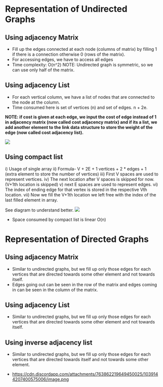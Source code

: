 # Representation of Undirected Graphs


## Using adjacency Matrix

* Fill up the edges connected at each node (columns of matrix) by filling 1 if there is a connection otherwise 0 (rows of the matrix).
* For accessing edges, we have to access all edges
* Time complexity: O(n^2)
NOTE: Undirected graph is symmetric, so we can use only half of the matrix.


## Using adjacency List
* For each vertical column, we have a list of nodes that are connected to the node at the column.
* Time consumed here is set of vertices (n) and set of edges. n + 2e.


**NOTE: if cost is given at each edge, we input the cost of edge instead of 1 in adjacency matrix (now called cost adjacency matrix) and if its a list, we add another element to the link data structure to store the weight of the edge (now called cost adjacency list).**


![](https://cdn.discordapp.com/attachments/763862219649450025/1039136996448284733/image.png)

## Using compact list
  i) Usage of single array
  ii) Formula- V + 2E + 1 
    vertices  + 2 * edges + 1 (extra element to store the number of vertices)
  iii) First V spaces are used to represent vertices.
  iv) The next location after V spaces is skipped for now. (V+1th location is skipped)
  v) next E spaces are used to represent edges.
  vi) The index of ending edge for that vertex is stored in the respective  Vth location.
  vii) Now we fill the V+1th location we left free with the index of the last filled element in array.

See diagram to understand better.
![](https://cdn.discordapp.com/attachments/763862219649450025/1039139272550264852/image.png)

* Space consumed by compact list is linear O(n)


# Representation of Directed Graphs

## Using adjacency Matrix
* Similar to undirected graphs, but we fill up only those edges for each vertices that are directed towards some other element and not towards itself.
* Edges going out can be seen in the row of the matrix and edges coming in can be seen in the column of the matrix.

## Using adjacency List
* Similar to undirected graphs, but we fill up only those edges for each vertices that are directed towards some other element and not towards itself.

## Using inverse adjacency list
* Similar to undirected graphs, but we fill up only those edges for each vertices that are directed towards itself and not towards some other element.


* https://cdn.discordapp.com/attachments/763862219649450025/1039144207400575006/image.png